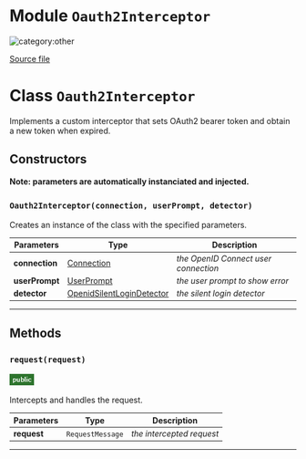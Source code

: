 # Module `Oauth2Interceptor`

![category:other](https://img.shields.io/badge/category-other-blue.svg?style=flat-square)



[Source file](..\src\oauth2-interceptor.js)

# Class `Oauth2Interceptor`

Implements a custom interceptor that sets OAuth2 bearer token and
obtain a new token when expired.

## Constructors

__Note: parameters are automatically instanciated and injected.__

### `Oauth2Interceptor(connection, userPrompt, detector)`

Creates an instance of the class with the specified parameters.

Parameters | Type | Description
--- | --- | ---
__connection__ | [Connection](src_connection.md) | *the OpenID Connect user connection*
__userPrompt__ | [UserPrompt](src_user-prompt.md) | *the user prompt to show error*
__detector__ | [OpenidSilentLoginDetector](src_openid-silent-login-detector.md) | *the silent login detector*

---

## Methods

### `request(request)`

![modifier: public](images/badges/modifier-public.png)

Intercepts and handles the request.

Parameters | Type | Description
--- | --- | ---
__request__ | `RequestMessage` | *the intercepted request*

---
